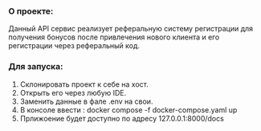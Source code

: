### О проекте:

Данный API сервис реализует реферальную систему регистрации для получения бонусов после привлечения нового клиента и его регистрации через реферальный код.

### Для запуска:

1. Склонировать проект к себе на хост.
2. Открыть его через любую IDE.
3. Заменить данные в фале .env на свои.
4. В консоле ввести : docker compose -f docker-compose.yaml up
5. Прлижоение будет доступно по адресу 127.0.0.1:8000/docs
